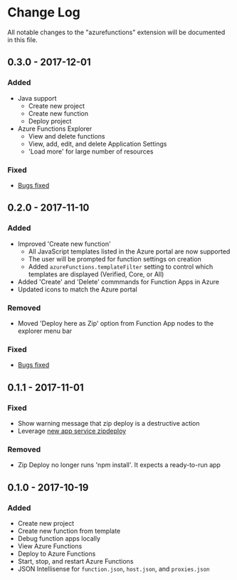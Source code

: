 # Change Log
All notable changes to the "azurefunctions" extension will be documented in this file.

## 0.3.0 - 2017-12-01
### Added
- Java support
  - Create new project
  - Create new function
  - Deploy project
- Azure Functions Explorer
  - View and delete functions
  - View, add, edit, and delete Application Settings
  - 'Load more' for large number of resources
### Fixed
- [Bugs fixed](https://github.com/Microsoft/vscode-azurefunctions/issues?q=is%3Aissue+milestone%3A%220.3.0%22+label%3Abug+is%3Aclosed)

## 0.2.0 - 2017-11-10
### Added
- Improved 'Create new function'
  - All JavaScript templates listed in the Azure portal are now supported
  - The user will be prompted for function settings on creation
  - Added `azureFunctions.templateFilter` setting to control which templates are displayed (Verified, Core, or All)
- Added 'Create' and 'Delete' commmands for Function Apps in Azure
- Updated icons to match the Azure portal
### Removed
- Moved 'Deploy here as Zip' option from Function App nodes to the explorer menu bar
### Fixed
- [Bugs fixed](https://github.com/Microsoft/vscode-azurefunctions/issues?q=is%3Aissue+milestone%3A%220.2.0%22+label%3Abug+is%3Aclosed)

## 0.1.1 - 2017-11-01
### Fixed
- Show warning message that zip deploy is a destructive action
- Leverage [new app service zipdeploy](https://github.com/projectkudu/kudu/wiki/Deploying-from-a-zip-file)
### Removed
- Zip Deploy no longer runs 'npm install'. It expects a ready-to-run app

## 0.1.0 - 2017-10-19
### Added
* Create new project
* Create new function from template
* Debug function apps locally
* View Azure Functions
* Deploy to Azure Functions
* Start, stop, and restart Azure Functions
* JSON Intellisense for `function.json`, `host.json`, and `proxies.json`
